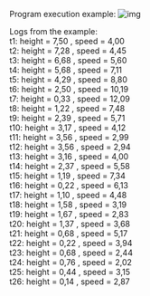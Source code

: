 
Program execution example:
![img](https://i.imgur.com/Jhjxjvc.png)

Logs from the example:<br>
t1: height = 7,50 , speed = 4,00 <br>
t2: height = 7,28 , speed = 4,45 <br>
t3: height = 6,68 , speed = 5,60 <br>
t4: height = 5,68 , speed = 7,11 <br>
t5: height = 4,29 , speed = 8,80 <br>
t6: height = 2,50 , speed = 10,19 <br>
t7: height = 0,33 , speed = 12,09 <br>
t8: height = 1,22 , speed = 7,48 <br>
t9: height = 2,39 , speed = 5,71 <br>
t10: height = 3,17 , speed = 4,12 <br>
t11: height = 3,56 , speed = 2,99 <br>
t12: height = 3,56 , speed = 2,94 <br>
t13: height = 3,16 , speed = 4,00 <br>
t14: height = 2,37 , speed = 5,58 <br>
t15: height = 1,19 , speed = 7,34 <br>
t16: height = 0,22 , speed = 6,13 <br>
t17: height = 1,10 , speed = 4,48 <br>
t18: height = 1,58 , speed = 3,19 <br>
t19: height = 1,67 , speed = 2,83 <br>
t20: height = 1,37 , speed = 3,68 <br>
t21: height = 0,68 , speed = 5,17 <br>
t22: height = 0,22 , speed = 3,94 <br>
t23: height = 0,68 , speed = 2,44 <br>
t24: height = 0,76 , speed = 2,02 <br>
t25: height = 0,44 , speed = 3,15 <br>
t26: height = 0,14 , speed = 2,87 <br>
